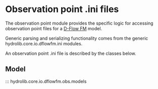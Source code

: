 # Observation point .ini files
The observation point module provides the specific logic for accessing observation point files
for a [D-Flow FM](glossary.md#d-flow-fm) model.

Generic parsing and serializing functionality comes from the generic hydrolib.core.io.dflowfm.ini modules.

An observation point .ini file is described by the classes below.

## Model

::: hydrolib.core.io.dflowfm.obs.models
